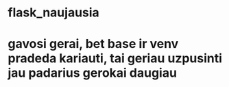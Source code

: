 # flask_naujausia
# gavosi gerai, bet base ir venv pradeda kariauti, tai geriau uzpusinti jau padarius gerokai daugiau
